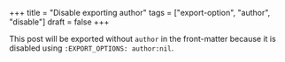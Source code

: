 +++
title = "Disable exporting author"
tags = ["export-option", "author", "disable"]
draft = false
+++

This post will be exported without `author` in the front-matter because
it is disabled using `:EXPORT_OPTIONS: author:nil`.
